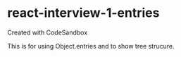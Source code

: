 # react-interview-1-entries
Created with CodeSandbox

This is for using Object.entries and to show tree strucure.

